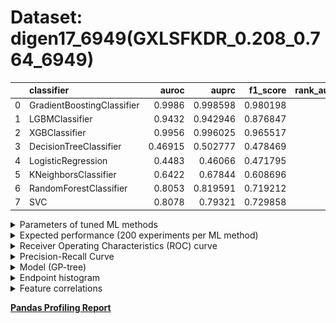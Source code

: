 # Dataset: digen17_6949(GXLSFKDR_0.208_0.764_6949)

|    | classifier                 |   auroc |    auprc |   f1_score |   rank_auroc |   rank_auprc |   rank_f1 |
|---:|:---------------------------|--------:|---------:|-----------:|-------------:|-------------:|----------:|
|  0 | GradientBoostingClassifier | 0.9986  | 0.998598 |   0.980198 |            1 |            1 |         1 |
|  1 | LGBMClassifier             | 0.9432  | 0.942946 |   0.876847 |            3 |            3 |         3 |
|  2 | XGBClassifier              | 0.9956  | 0.996025 |   0.965517 |            2 |            2 |         2 |
|  3 | DecisionTreeClassifier     | 0.46915 | 0.502777 |   0.478469 |            7 |            7 |         7 |
|  4 | LogisticRegression         | 0.4483  | 0.46066  |   0.471795 |            8 |            8 |         8 |
|  5 | KNeighborsClassifier       | 0.6422  | 0.67844  |   0.608696 |            6 |            6 |         6 |
|  6 | RandomForestClassifier     | 0.8053  | 0.819591 |   0.719212 |            5 |            4 |         5 |
|  7 | SVC                        | 0.8078  | 0.79321  |   0.729858 |            4 |            5 |         4 |


<details>
<summary>Parameters of tuned ML methods</summary>


```
GradientBoostingClassifier(learning_rate=0.8864210493080154, max_depth=9,
                           min_samples_leaf=83, n_iter_no_change=20,
                           random_state=6949, tol=1e-07,
                           validation_fraction=0.01)
LGBMClassifier(deterministic=True, force_row_wise=True, max_depth=9,
               metric='binary_logloss', n_jobs=1, num_leaves=512,
               objective='binary', random_state=6949)
XGBClassifier(alpha=0.6871304067402606, base_score=0.5, booster='dart',
              colsample_bylevel=1, colsample_bynode=1, colsample_bytree=1,
              eta=0.1992815380986075, eval_metric='logloss', gamma=0.4,
              gpu_id=-1, importance_type='gain', interaction_constraints='',
              learning_rate=0.199281543, max_delta_step=0, max_depth=7,
              min_child_weight=1, missing=nan, monotone_constraints='()',
              n_estimators=49, n_jobs=1, nthread=1, num_parallel_tree=1,
              random_state=6949, reg_alpha=0.687130392,
              reg_lambda=5.747305622303828, scale_pos_weight=1, subsample=1,
              tree_method='exact', use_label_encoder=False,
              validate_parameters=1, ...)
DecisionTreeClassifier(max_depth=9, min_samples_leaf=10, min_samples_split=14,
                       random_state=6949)
LogisticRegression(C=0.16829182858409353, penalty='l1', random_state=6949,
                   solver='liblinear')
KNeighborsClassifier(n_neighbors=21, p=1)
RandomForestClassifier(max_depth=10, max_features=None, min_samples_leaf=2,
                       min_samples_split=10, n_estimators=78,
                       random_state=6949)
SVC(C=99085.3720451237, class_weight='balanced', coef0=8.200000000000001,
    kernel='poly', probability=True, random_state=6949,
    tol=0.000277993011114004)
```

</details>

<details>
<summary>Expected performance (200 experiments per ML method)</summary>
<img src='digen17_6949-box.svg' width=40% />
</details>

<details>
<summary>Receiver Operating Characteristics (ROC) curve</summary>
<img src='digen17_6949-roc.svg' width=40% />
</details>

<details>
<summary>Precision-Recall Curve</summary>
<img src='digen17_6949-prc.svg' width=40% />
</details>

<details>
<summary>Model (GP-tree)</summary>
<img src='digen17_6949-model.svg' height=10% />
</details>

<details>
<summary>Endpoint histogram</summary>
<img src='digen17_6949-endpoint.svg' width=40% />
</details>

<details>
<summary>Feature correlations</summary>
<img src='digen17_6949-corr.svg' width=40% />
</details>

[**Pandas Profiling Report**](https://github.io/athril/digen-test/docs/profile/digen17_6949.html)